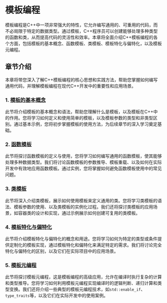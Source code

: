 # 模板编程

模板编程是C++中一项非常强大的特性，它允许编写通用的、可重用的代码，而不必局限于特定的数据类型。通过模板，C++程序员可以创建能够处理多种类型的函数和类，从而提高代码的灵活性和效率。本章将全面介绍C++模板编程的各个方面，包括模板的基本概念、函数模板、类模板、模板特化与偏特化，以及模板元编程。

## 章节介绍

本章将带您深入了解C++模板编程的核心思想和实践方法，帮助您掌握如何编写通用代码，并理解模板编程在现代C++开发中的重要性和应用场景。

### 1. [模板的基本概念](basic-concepts.md)

此节将介绍模板的基本概念和语法，帮助您理解什么是模板，以及模板在C++中的作用。您将学习如何定义和使用简单的模板，以及模板参数的类型和非类型区别。通过基本示例，您将初步掌握模板的使用方法，为后续章节的深入学习奠定基础。

### 2. [函数模板](function-templates.md)

此节将探讨函数模板的定义与使用，您将学习如何编写通用的函数模板，使其能够处理多种数据类型。我们将讨论函数模板的参数推导、模板重载、以及如何在实际开发中有效地应用函数模板。通过实例，您将掌握如何避免函数模板使用中的常见问题。

### 3. [类模板](class-templates.md)

此节将深入介绍类模板，展示如何使用模板来定义通用的类。您将学习类模板的语法、模板参数的使用、以及类模板的实例化过程。我们还将探讨类模板的应用场景，如容器类的设计和实现，通过示例展示如何创建可复用的类模板。

### 4. [模板特化与偏特化](template-specialization.md)

此节将介绍模板特化与偏特化的概念和用途。您将学习如何为特定的类型或条件提供定制化的模板实现，通过模板特化和偏特化来满足特定的需求。我们将讨论完全特化与偏特化的区别，以及它们在实际项目中的应用场景。

### 5. [模板元编程](template-metaprogramming.md)

此节将探讨模板元编程，这是模板编程的高级应用，允许在编译时执行复杂的计算和类型推导。您将学习如何利用模板元编程实现编译时的逻辑判断、递归计算和类型变换。我们还将介绍一些典型的模板元编程技术，如`std::enable_if`、`type_traits`等，以及它们在实际开发中的使用案例。
